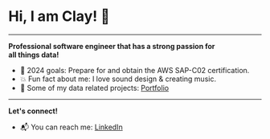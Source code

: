 **<h1>Hi, I am Clay! <span class="wave">👋</span></h1>**

______________

**Professional software engineer that has a strong passion for <br>
all things data!**

- 📗 2024 goals: Prepare for and obtain the AWS SAP-C02 certification.
- 💥 Fun fact about me: I love sound design & creating music. 
- 💼 Some of my data related projects: <a href="https://github.com/claydoers/Portfolio">Portfolio</a>

_______________

**Let's connect!**
- 📬 You can reach me: <a href="https://www.linkedin.com/in/clay-doerschlag-674540124/">LinkedIn</a>

<!---
claydoers/claydoers is a ✨ special ✨ repository because its `README.md` (this file) appears on your GitHub profile.
You can click the Preview link to take a look at your changes.
--->
